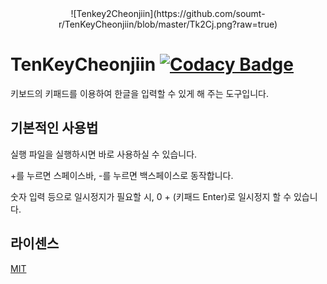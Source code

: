 
<div align="center">
![Tenkey2Cheonjiin](https://github.com/soumt-r/TenKeyCheonjiin/blob/master/Tk2Cj.png?raw=true)
</div>

# TenKeyCheonjiin [![Codacy Badge](https://api.codacy.com/project/badge/Grade/3882890b72bd4d80a9743804e9b491f8)](https://app.codacy.com/gh/soumt-r/TenKeyCheonjiin?utm_source=github.com&utm_medium=referral&utm_content=soumt-r/TenKeyCheonjiin&utm_campaign=Badge_Grade_Settings)

키보드의 키패드를 이용하여 한글을 입력할 수 있게 해 주는 도구입니다.

## 기본적인 사용법

실행 파일을 실행하시면 바로 사용하실 수 있습니다.

+를 누르면 스페이스바, -를 누르면 백스페이스로 동작합니다.

숫자 입력 등으로 일시정지가 필요할 시, 0 + (키패드 Enter)로 일시정지 할 수 있습니다.

## 라이센스

[MIT](https://choosealicense.com/licenses/mit/)
